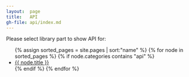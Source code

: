 ```yaml
---
layout:  page
title:   API
gh-file: api/index.md
---
```


Please select library part to show API for:

<ul>
  {% assign sorted_pages = site.pages | sort:"name" %}
  {% for node in sorted_pages %}
	{% if node.categories contains "api" %}
	  <li class="sidebar-nav-item{% if page.url == node.url %} active{% endif %}">
		<a href="{{ node.url }}">{{ node.title }}</a>
	  </li>
	{% endif %}
  {% endfor %}
</ul>
